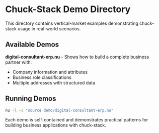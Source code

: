 # Chuck-Stack Demo Directory

This directory contains vertical-market examples demonstrating chuck-stack usage in real-world scenarios.

## Available Demos

**digital-consultant-erp.nu** - Shows how to build a complete business partner with:
- Company information and attributes
- Business role classifications
- Multiple addresses with structured data

## Running Demos

```bash
nu -l -c "source demo/digital-consultant-erp.nu"
```

Each demo is self-contained and demonstrates practical patterns for building business applications with chuck-stack.